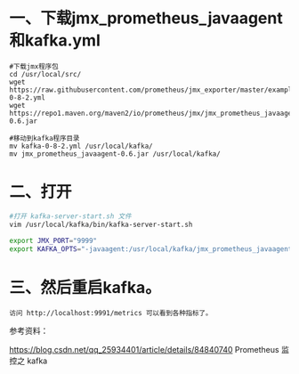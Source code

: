 # 一、下载jmx_prometheus_javaagent和kafka.yml

```
#下载jmx程序包
cd /usr/local/src/
wget https://raw.githubusercontent.com/prometheus/jmx_exporter/master/example_configs/kafka-0-8-2.yml
wget https://repo1.maven.org/maven2/io/prometheus/jmx/jmx_prometheus_javaagent/0.6/jmx_prometheus_javaagent-0.6.jar

#移动到kafka程序目录
mv kafka-0-8-2.yml /usr/local/kafka/
mv jmx_prometheus_javaagent-0.6.jar /usr/local/kafka/
```

# 二、打开
```bash
#打开 kafka-server-start.sh 文件
vim /usr/local/kafka/bin/kafka-server-start.sh

export JMX_PORT="9999"
export KAFKA_OPTS="-javaagent:/usr/local/kafka/jmx_prometheus_javaagent-0.6.jar=9991:/usr/local/kafka/kafka-0-8-2.yml"
```

# 三、然后重启kafka。
```
访问 http://localhost:9991/metrics 可以看到各种指标了。
```

参考资料：

https://blog.csdn.net/qq_25934401/article/details/84840740  Prometheus 监控之 kafka
